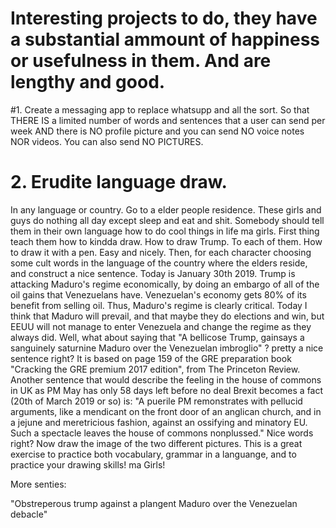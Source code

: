 # Interesting projects to do, they have a substantial ammount of happiness or usefulness in them. And are lengthy and good.

#1. Create a messaging app to replace whatsupp and all the sort.
So that THERE IS a limited number of words and sentences that a user can send per week AND there is NO profile picture and you can send NO voice notes NOR videos. You can also send NO PICTURES.

# 2. Erudite language draw. 
In any language or country. Go to a elder people residence. These girls and guys do nothing all day except sleep and eat and shit. Somebody should tell them in their own language how to do cool things in life ma girls. First thing teach them how to kindda draw. How to draw Trump. To each of them. How to draw it with a pen. Easy and nicely. Then, for each character choosing some cult words in the language of the country where the elders reside, and construct a nice sentence. Today is January 30th 2019. Trump is attacking Maduro's regime economically, by doing an embargo of all of the oil gains that Venezuelans have. Venezuelan's economy gets 80% of its benefit from selling oil. Thus, Maduro's regime is clearly critical. Today I think that Maduro will prevail, and that maybe they do elections and win, but EEUU will not manage to enter Venezuela and change the regime as they always did. Well, what about saying that "A bellicose Trump, gainsays a sanguinely saturnine Maduro over the Venezuelan imbroglio" ? pretty a nice sentence right? It is based on page 159 of the GRE preparation book "Cracking the GRE premium 2017 edition", from The Princeton Review. Another sentence that would describe the feeling in the house of commons in UK as PM May has only 58 days left before no deal Brexit becomes a fact (20th of March 2019 or so) is: "A puerile PM remonstrates with pellucid arguments, like a mendicant on the front door of an anglican church, and in a jejune and meretricious fashion, against an ossifying and minatory EU. Such a spectacle leaves the house of commons nonplussed." Nice words right? Now draw the image of the two different pictures. This is a great exercise to practice both vocabulary, grammar in a languange, and to practice your drawing skills! ma Girls! 

More senties:

"Obstreperous trump against a plangent Maduro over the Venezuelan debacle"
